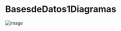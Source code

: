 # BasesdeDatos1Diagramas

![image](https://github.com/ezequieldehnike/BasesdeDatos1Diagramas/assets/80302600/78887270-d256-45e4-9232-f9db0557cefd)
